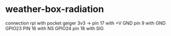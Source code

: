 # weather-box-radiation
connection rpi with pocket geiger
3v3 -> pin 17 with +V
GND pin 9 with GND
GPIO23 PIN 16 with NS
GPIO24 pin 18 with SIG 
